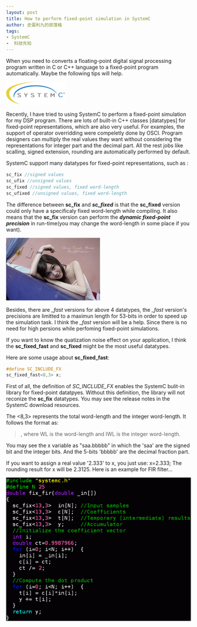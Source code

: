 ```yaml
---
layout: post
title: How to perform fixed-point simulation in SystemC
author: 史蛋利九的部落格
tags:
- SystemC
-  科技先知
---
```


When you need to converts a floating-point digital signal processing program written in C or C++ language to a fixed-point program automatically. Maybe the following tips will help.

![systemc_logo](/img/in-post/logo_systemc.gif)

Recently, I have tried to using SystemC to perform a fixed-point simulation for my DSP program. There are lots of built-in C++ classes [datatypes] for fixed-point representations, which are also very useful. For examples, the support of operator overridding were compeletly done by OSCI. Program designers can multiply the real values they want without considering the representations for integer part and the decimal part. All the rest jobs like scalling, signed extension, rounding are automatically performed by default.


SystemC support many datatypes for fixed-point representations, such as :

```c
sc_fix //signed values
sc_ufix //unsigned values
sc_fixed //signed values, fixed word-length
sc_ufixed //unsigned values, fixed word-length
```

The difference between **sc_fix** and ***sc_fixed*** is that the **sc_fixed** version could only have a specificaly fixed word-length while compiling. It also means that the **sc_fix** version can perform the ***dynamic fixed-point precision*** in run-time(you may change the word-length in some place if you want).

![image](/img/in-post/DSC_111_m.jpg)

Besides, there are *_fast* versions for above 4 datatypes, the *_fast* version's precisions are limitted to a maximun length for 53-bits in order to speed up the simulation task. I think the *_fast* version will be a help. Since there is no need for high persions while perfoming fixed-point simulations.

If you want to know the quatization noise effect on your application, I think the **sc_fixed_fast** and **sc_fixed** might be the most useful datatypes.

Here are some usage about **sc_fixed_fast**:

```c
#define SC_INCLUDE_FX
sc_fixed_fast<8,3> x;
```

First of all, the definition of *SC_INCLUDE_FX* enables the SystemC bulit-in library for fixed-point datatpyes. Without this definition, the library will not reconize the **sc_fix** datatypes. You may see the release notes in the SystemC download resources.

The <8,3> represents the total word-length and the integer word-length.
It follows the format as:

> , where WL is the word-length and IWL is the integer word-length.

You may see the x variable as "saa.bbbbb" in which the 'saa' are the signed bit and the integer bits. And the 5-bits 'bbbbb' are the decimal fraction part.  

If you want to assign a real value '2.333' to x, you just use:
x=2.333; The rounding result for x will be 2.3125. Here is an example for FIR filter...

![img](/img/in-post/qw.gif)

